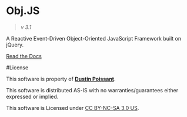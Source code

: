 # Obj.JS

> *v 3.1*

A Reactive Event-Driven Object-Oriented JavaScript Framework built on jQuery.

[Read the Docs](https://dustinpoissant.github.io/ObjJS/)

#License

This software is property of [**Dustin Poissant**](http://github.com/dustinpoissant).

This software is distributed AS-IS with no warranties/guarantees either expressed or implied.

This software is Licensed under [CC BY-NC-SA 3.0 US](https://creativecommons.org/licenses/by-nc-sa/3.0/us/).
